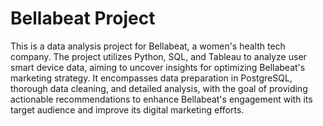 # Bellabeat Project
This is a data analysis project for Bellabeat, a women's health tech company. The project utilizes Python, SQL, and Tableau to analyze user smart device data, aiming to uncover insights for optimizing Bellabeat's marketing strategy. It encompasses data preparation in PostgreSQL, thorough data cleaning, and detailed analysis, with the goal of providing actionable recommendations to enhance Bellabeat's engagement with its target audience and improve its digital marketing efforts.
